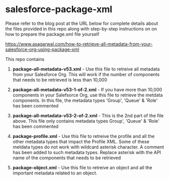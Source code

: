 # salesforce-package-xml

Please refer to the blog post at the URL below for complete details about the files provided in this repo along with step-by-step instructions on on how to prepare the package.xml file yourself

https://www.asagarwal.com/how-to-retrieve-all-metadata-from-your-salesforce-org-using-package-xml

This repo contains

1. **package-all-metadata-v53.xml** - Use this file to retreive all metadata from your Salesforce Org. This will work if the number of components that needs to be retrieved is less than 10,000

2. **package-all-metadata-v53-1-of-2.xml** - If you have more than 10,000 components in your Salefsorce Org, use this file to retrieve the metdata components. In this file, the metadata types 'Group', 'Queue' & 'Role' has been commented

3. **package-all-metadata-v53-2-of-2.xml** - This is the 2nd part of the file above. This file only contains metadata types Group', 'Queue' & 'Role' has been commented

4. **package-profile.xml** - Use this file to retreive the profile and all the other metadata types that impact the Profile XML. Some of these metdata types do not work with wildcard asterisk character. A comment has been added to such metadata types. Replace asterisk with the API name of the components that needs to be retrieved

5. **package-object.xml** - Use this file to retreive an object and all the important metadata related to an object.
